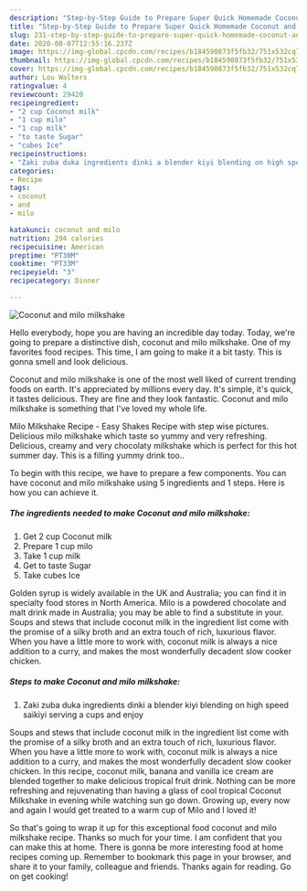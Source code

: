 ```yaml
---
description: "Step-by-Step Guide to Prepare Super Quick Homemade Coconut and milo milkshake"
title: "Step-by-Step Guide to Prepare Super Quick Homemade Coconut and milo milkshake"
slug: 231-step-by-step-guide-to-prepare-super-quick-homemade-coconut-and-milo-milkshake
date: 2020-08-07T12:55:16.237Z
image: https://img-global.cpcdn.com/recipes/b184590873f5fb32/751x532cq70/coconut-and-milo-milkshake-recipe-main-photo.jpg
thumbnail: https://img-global.cpcdn.com/recipes/b184590873f5fb32/751x532cq70/coconut-and-milo-milkshake-recipe-main-photo.jpg
cover: https://img-global.cpcdn.com/recipes/b184590873f5fb32/751x532cq70/coconut-and-milo-milkshake-recipe-main-photo.jpg
author: Lou Walters
ratingvalue: 4
reviewcount: 29420
recipeingredient:
- "2 cup Coconut milk"
- "1 cup milo"
- "1 cup milk"
- "to taste Sugar"
- "cubes Ice"
recipeinstructions:
- "Zaki zuba duka ingredients dinki a blender kiyi blending on high speed saikiyi serving a cups and enjoy"
categories:
- Recipe
tags:
- coconut
- and
- milo

katakunci: coconut and milo 
nutrition: 294 calories
recipecuisine: American
preptime: "PT30M"
cooktime: "PT33M"
recipeyield: "3"
recipecategory: Dinner

---
```



![Coconut and milo milkshake](https://img-global.cpcdn.com/recipes/b184590873f5fb32/751x532cq70/coconut-and-milo-milkshake-recipe-main-photo.jpg)

Hello everybody, hope you are having an incredible day today. Today, we're going to prepare a distinctive dish, coconut and milo milkshake. One of my favorites food recipes. This time, I am going to make it a bit tasty. This is gonna smell and look delicious.

Coconut and milo milkshake is one of the most well liked of current trending foods on earth. It's appreciated by millions every day. It's simple, it's quick, it tastes delicious. They are fine and they look fantastic. Coconut and milo milkshake is something that I've loved my whole life.

Milo Milkshake Recipe - Easy Shakes Recipe with step wise pictures. Delicious milo milkshake which taste so yummy and very refreshing. Delicious, creamy and very chocolaty milkshake which is perfect for this hot summer day. This is a filling yummy drink too..


To begin with this recipe, we have to prepare a few components. You can have coconut and milo milkshake using 5 ingredients and 1 steps. Here is how you can achieve it.

<!--inarticleads1-->

##### The ingredients needed to make Coconut and milo milkshake:

1. Get 2 cup Coconut milk
1. Prepare 1 cup milo
1. Take 1 cup milk
1. Get to taste Sugar
1. Take cubes Ice


Golden syrup is widely available in the UK and Australia; you can find it in specialty food stores in North America. Milo is a powdered chocolate and malt drink made in Australia; you may be able to find a substitute in your. Soups and stews that include coconut milk in the ingredient list come with the promise of a silky broth and an extra touch of rich, luxurious flavor. When you have a little more to work with, coconut milk is always a nice addition to a curry, and makes the most wonderfully decadent slow cooker chicken. 

<!--inarticleads2-->

##### Steps to make Coconut and milo milkshake:

1. Zaki zuba duka ingredients dinki a blender kiyi blending on high speed saikiyi serving a cups and enjoy


Soups and stews that include coconut milk in the ingredient list come with the promise of a silky broth and an extra touch of rich, luxurious flavor. When you have a little more to work with, coconut milk is always a nice addition to a curry, and makes the most wonderfully decadent slow cooker chicken. In this recipe, coconut milk, banana and vanilla ice cream are blended together to make delicious tropical fruit drink. Nothing can be more refreshing and rejuvenating than having a glass of cool tropical Coconut Milkshake in evening while watching sun go down. Growing up, every now and again I would get treated to a warm cup of Milo and I loved it! 

So that's going to wrap it up for this exceptional food coconut and milo milkshake recipe. Thanks so much for your time. I am confident that you can make this at home. There is gonna be more interesting food at home recipes coming up. Remember to bookmark this page in your browser, and share it to your family, colleague and friends. Thanks again for reading. Go on get cooking!
